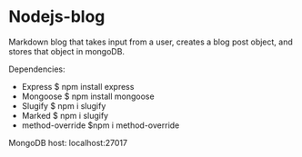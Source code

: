 # Nodejs-blog
Markdown blog that takes input from a user, creates a blog post object, and stores that object in mongoDB.

Dependencies:
- Express $ npm install express
- Mongoose $ npm install mongoose
- Slugify $ npm i slugify
- Marked $ npm i slugify
- method-override $npm i method-override

MongoDB host: localhost:27017
